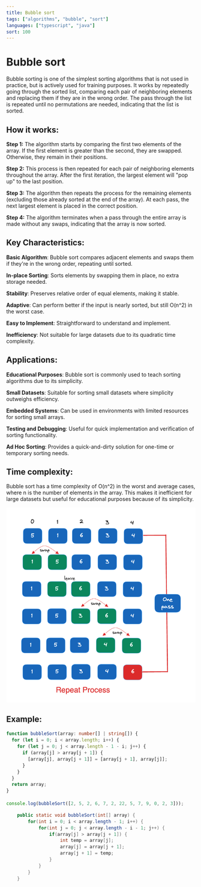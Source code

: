 ```yaml
---
title: Bubble sort
tags: ["algorithms", "bubble", "sort"]
languages: ["typescript", "java"]
sort: 100
---
```


# Bubble sort

Bubble sorting is one of the simplest sorting algorithms that is not used in practice, but is actively used for training purposes. It works by repeatedly going through the sorted list, comparing each pair of neighboring elements and replacing them if they are in the wrong order. The pass through the list is repeated until no permutations are needed, indicating that the list is sorted.

## How it works:

**Step 1:** The algorithm starts by comparing the first two elements of the array. If the first element is greater than the second, they are swapped. Otherwise, they remain in their positions.

**Step 2:** This process is then repeated for each pair of neighboring elements throughout the array. After the first iteration, the largest element will "pop up" to the last position.

**Step 3:** The algorithm then repeats the process for the remaining elements (excluding those already sorted at the end of the array). At each pass, the next largest element is placed in the correct position.

**Step 4:** The algorithm terminates when a pass through the entire array is made without any swaps, indicating that the array is now sorted.

## Key Characteristics:

**Basic Algorithm**: Bubble sort compares adjacent elements and swaps them if they're in the wrong order, repeating until sorted.
    
**In-place Sorting**: Sorts elements by swapping them in place, no extra storage needed.
  
**Stability**: Preserves relative order of equal elements, making it stable.
  
**Adaptive**: Can perform better if the input is nearly sorted, but still O(n^2) in the worst case.
  
**Easy to Implement**: Straightforward to understand and implement.
  
**Inefficiency**: Not suitable for large datasets due to its quadratic time complexity.

## Applications:

**Educational Purposes**: Bubble sort is commonly used to teach sorting algorithms due to its simplicity.

**Small Datasets**: Suitable for sorting small datasets where simplicity outweighs efficiency.

**Embedded Systems**: Can be used in environments with limited resources for sorting small arrays.

**Testing and Debugging**: Useful for quick implementation and verification of sorting functionality.

 **Ad Hoc Sorting**: Provides a quick-and-dirty solution for one-time or temporary sorting needs.

## Time complexity:
Bubble sort has a time complexity of O(n^2) in the worst and average cases, where n is the number of elements in the array. This makes it inefficient for large datasets but useful for educational purposes because of its simplicity.

![Bubble sort](https://raw.githubusercontent.com/AndersDeath/holy-theory/main/images/bubble-sort.png)

## Example:
```typescript
function bubbleSort(array: number[] | string[]) {
  for (let i = 0; i < array.length; i++) {
    for (let j = 0; j < array.length - 1 - i; j++) {
      if (array[j] > array[j + 1]) {
        [array[j], array[j + 1]] = [array[j + 1], array[j]];
      }
    }
  }
  return array;
}

console.log(bubbleSort([2, 5, 2, 6, 7, 2, 22, 5, 7, 9, 0, 2, 3]));
```

<!-- ignore start -->

```java
	public static void bubbleSort(int[] array) {
		for(int i = 0; i < array.length - 1; i++) {
			for(int j = 0; j < array.length - i - 1; j++) {
				if(array[j] > array[j + 1]) {
					int temp = array[j];
					array[j] = array[j + 1];
					array[j + 1] = temp;
				}
			}
		}
	}
```

<!-- ignore end -->

